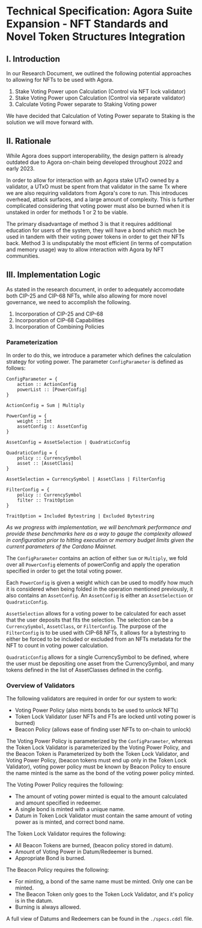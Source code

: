 # Technical Specification: Agora Suite Expansion - NFT Standards and Novel Token Structures Integration

## I. Introduction
In our Research Document, we outlined the following potential approaches to allowing for NFTs to be used with Agora.
1. Stake Voting Power upon Calculation (Control via NFT lock validator)
2. Stake Voting Power upon Calculation (Control via separate validator)
3. Calculate Voting Power separate to Staking Voting power

We have decided that Calculation of Voting Power separate to Staking is the solution we will move forward with.

## II. Rationale
While Agora does support interoperability, the design pattern is already outdated due to Agora on-chain being developed throughout 2022 and early 2023.

In order to allow for interaction with an Agora stake UTxO owned by a validator, a UTxO must be spent from that validator in the same Tx where we are also requiring validators from Agora's core to run. This introduces overhead, attack surfaces, and a large amount of complexity. This is further complicated considering that voting power must also be burned when it is unstaked in order for methods 1 or 2 to be viable.

The primary disadvantage of method 3 is that it requires additional education for users of the system, they will have a bond which much be used in tandem with their voting power tokens in order to get their NFTs back. Method 3 is undisputably the most efficient (in terms of computation and memory usage) way to allow interaction with Agora by NFT communities.

## III. Implementation Logic
As stated in the research document, in order to adequately accomodate both CIP-25 and CIP-68 NFTs, while also allowing for more novel governance, we need to accomplish the following.
1. Incorporation of CIP-25 and CIP-68
2. Incorporation of CIP-68 Capabilities
3. Incorporation of Combining Policies

### Parameterization
In order to do this, we introduce a parameter which defines the calculation strategy for voting power. The parameter `ConfigParameter` is defined as follows:
```
ConfigParameter = {
    action :: ActionConfig
    powerList :: [PowerConfig]
}

ActionConfig = Sum | Multiply

PowerConfig = {
    weight :: Int
    assetConfig :: AssetConfig
}

AssetConfig = AssetSelection | QuadraticConfig

QuadraticConfig = {
    policy :: CurrencySymbol
    asset :: [AssetClass]
}

AssetSelection = CurrencySymbol | AssetClass | FilterConfig

FilterConfig = {
    policy :: CurrencySymbol
    filter :: TraitOption
}

TraitOption = Included Bytestring | Excluded Bytestring
```
*As we progress with implementation, we will benchmark performance and provide these benchmarks here as a way to gauge the complexity allowed in configuration prior to hitting execution or memory budget limits given the current parameters of the Cardano Mainnet.*

The `ConfigParameter` contains an action of either `Sum` or `Multiply`, we fold over all `PowerConfig` elements of powerConfig and apply the operation specified in order to get the total voting power.

Each `PowerConfig` is given a weight which can be used to modify how much it is considered when being folded in the operation mentioned previously, it also contains an `AssetConfig`. An `AssetConfig` is either an `AssetSelection` or `QuadraticConfig`.

`AssetSelection` allows for a voting power to be calculated for each asset that the user deposits that fits the selection. The selection can be a `CurrencySymbol`, `AssetClass`, or `FilterConfig`. The purpose of the `FilterConfig` is to be used with CIP-68 NFTs, it allows for a bytestring to either be forced to be included or excluded from an NFTs metadata for the NFT to count in voting power calculation.

`QuadraticConfig` allows for a single CurrencySymbol to be defined, where the user must be depositing one asset from the CurrencySymbol, and many tokens defined in the list of AssetClasses defined in the config.

### Overview of Validators
The following validators are required in order for our system to work:

- Voting Power Policy (also mints bonds to be used to unlock NFTs)
- Token Lock Validator (user NFTs and FTs are locked until voting power is burned)
- Beacon Policy (allows ease of finding user NFTs to on-chain to unlock)

The Voting Power Policy is parameterized by the `ConfigParameter`, whereas the Token Lock Validator is parameterized by the Voting Power Policy, and the Beacon Token is Parameterized by both the Token Lock Validator, and Voting Power Policy, (beacon tokens must end up only in the Token Lock Validator), voting power policy must be known by Beacon Policy to ensure the name minted is the same as the bond of the voting power policy minted.

The Voting Power Policy requires the following:

- The amount of voting power minted is equal to the amount calculated and amount specified in redeemer.
- A single bond is minted with a unique name.
- Datum in Token Lock Validator must contain the same amount of voting power as is minted, and correct bond name.

The Token Lock Validator requires the following:

- All Beacon Tokens are burned, (beacon policy stored in datum).
- Amount of Voting Power in Datum/Redeemer is burned.
- Appropriate Bond is burned.

The Beacon Policy requires the following:

- For minting, a bond of the same name must be minted. Only one can be minted.
- The Beacon Token only goes to the Token Lock Validator, and it's policy is in the datum.
- Burning is always allowed.

A full view of Datums and Redeemers can be found in the `./specs.cddl` file.